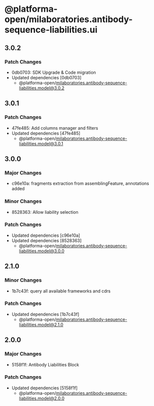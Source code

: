 # @platforma-open/milaboratories.antibody-sequence-liabilities.ui

## 3.0.2

### Patch Changes

- 0db0703: SDK Upgrade & Code migration
- Updated dependencies [0db0703]
  - @platforma-open/milaboratories.antibody-sequence-liabilities.model@3.0.2

## 3.0.1

### Patch Changes

- 47fe485: Add columns manager and filters
- Updated dependencies [47fe485]
  - @platforma-open/milaboratories.antibody-sequence-liabilities.model@3.0.1

## 3.0.0

### Major Changes

- c96e10a: fragments extraction from assemblingFeature, annotations added

### Minor Changes

- 8528363: Allow liability selection

### Patch Changes

- Updated dependencies [c96e10a]
- Updated dependencies [8528363]
  - @platforma-open/milaboratories.antibody-sequence-liabilities.model@3.0.0

## 2.1.0

### Minor Changes

- 1b7c43f: query all available frameworks and cdrs

### Patch Changes

- Updated dependencies [1b7c43f]
  - @platforma-open/milaboratories.antibody-sequence-liabilities.model@2.1.0

## 2.0.0

### Major Changes

- 5158f1f: Antibody Liabilities Block

### Patch Changes

- Updated dependencies [5158f1f]
  - @platforma-open/milaboratories.antibody-sequence-liabilities.model@2.0.0
